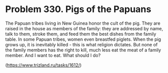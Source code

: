 # Problem 330. Pigs of the Papuans

The Papuan tribes living in New Guinea honor the cult of the pig. They are raised in the house as members of the family: they are addressed by name, talk to them, stroke them, and feed them the best dishes from the family table. In some Papuan tribes, women even breastfed piglets. When the pig grows up, it is inevitably killed - this is what religion dictates. But none of the family members has the right to kill, much less eat the meat of a family member. And I want to eat. What should I do?

(https://www.trizland.ru/tasks/1612/)